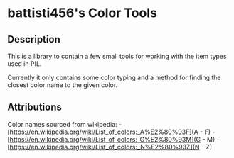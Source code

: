 # battisti456's Color Tools

## Description

This is a library to contain a few small tools for working with the item types used in PIL.

Currently it only contains some color typing and a method for finding the closest color name to the given color.

## Attributions

Color names sourced from wikipedia:
 -[https://en.wikipedia.org/wiki/List_of_colors:_A%E2%80%93F](A - F)
 -[https://en.wikipedia.org/wiki/List_of_colors:_G%E2%80%93M](G - M)
 -[https://en.wikipedia.org/wiki/List_of_colors:_N%E2%80%93Z](N - Z)
